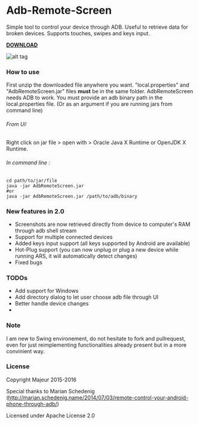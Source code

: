 # Adb-Remote-Screen
Simple tool to control your device through ADB. Useful to retrieve data for broken devices.
Supports touches, swipes and keys input.

[**DOWNLOAD**](https://github.com/MajeurAndroid/Adb-Remote-Screen/releases/download/2.0/AdbRemoteScreen.zip)

![alt tag](https://raw.githubusercontent.com/MajeurAndroid/Adb-Remote-Screen/master/web_demo.png)

### How to use
First unzip the downloaded file anywhere you want. "local.properties" and "AdbRemoteScreen.jar" files **must** be in the same folder.
AdbRemoteScreen needs ADB to work. You must provide an adb binary path in the local.properties file. (Or as an argument if you are running jars from command line)

###### From UI:

Right click on jar file > open with > Oracle Java X Runtime or OpenJDK X Runtime.

###### In command line :
```shell
cd path/to/jar/file
java -jar AdbRemoteScreen.jar
#or
java -jar AdbRemoteScreen.jar /path/to/adb/binary
```

### New features in 2.0
- Screenshots are now retrieved directly from device to computer's RAM through adb shell stream
- Support for multiple connected devices
- Added keys input support (all keys supported by Android are available)
- Hot-Plug support (you can now unplug or plug a new device while running ARS, it will automatically detect changes)
- Fixed bugs

### TODOs
- Add support for Windows
- Add directory dialog to let user choose adb file through UI
- Better handle device changes
- 
### Note
I am new to Swing environement, do not hesitate to fork and pullrequest, even for just reimplementing functionalities already present but in a more convinient way.

### License

Copyright Majeur 2015-2016

Special thanks to Marian Schedenig (http://marian.schedenig.name/2014/07/03/remote-control-your-android-phone-through-adb/)

Licensed under Apache License 2.0
